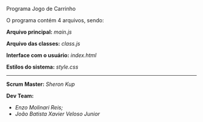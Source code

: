 Programa Jogo de Carrinho

O programa contém 4 arquivos, sendo:

**Arquivo principal:** *main.js*

**Arquivo das classes:** *class.js*

**Interface com o usuário:** *index.html*

**Estilos do sistema:** *style.css*

-------------------------------------------------------------------

**Scrum Master:** *Sheron Kup*

**Dev Team:** 
  - *Enzo Molinari Reis;*
  - *João Batista Xavier Veloso Junior*
